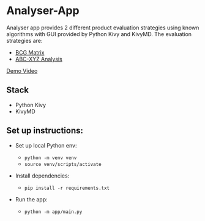 # Analyser-App
Analyser app provides 2 different product evaluation strategies using known algorithms with GUI provided by Python Kivy and KivyMD.
The evaluation strategies are:
- [BCG Matrix](https://www.bcg.com/about/overview/our-history/growth-share-matrix)
- [ABC-XYZ Analysis](https://www.remira.com/en/glossary/abc-xyz-analysis)

[Demo Video](https://drive.google.com/file/d/1FZhhlfW0X9-dOK4sOo454Iq6moHIk4Ae/view?usp=drive_link)

## Stack
* Python Kivy
* KivyMD

## Set up instructions:
* Set up local Python env:
    * ```python -m venv venv```
    * ```source venv/scripts/activate```

* Install dependencies:
    * ```pip install -r requirements.txt```

* Run the app:
    * ```python -m app/main.py```
